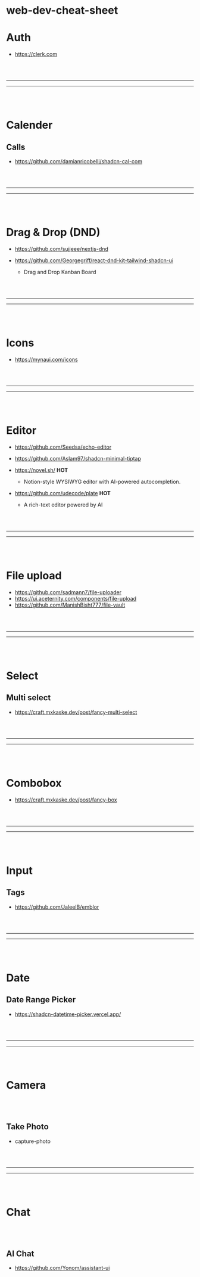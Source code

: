# web-dev-cheat-sheet


# Auth
- https://clerk.com





<br><br>
___
___
<br><br>

# Calender

## Calls
- https://github.com/damianricobelli/shadcn-cal-com









<br><br>
___
___
<br><br>

# Drag & Drop (DND)
- https://github.com/sujjeee/nextjs-dnd

- https://github.com/Georgegriff/react-dnd-kit-tailwind-shadcn-ui
  - Drag and Drop Kanban Board







<br><br>
___
___
<br><br>

# Icons
- https://mynaui.com/icons










<br><br>
___
___
<br><br>

# Editor
- https://github.com/Seedsa/echo-editor
- https://github.com/Aslam97/shadcn-minimal-tiptap
  
- https://novel.sh/ **HOT**
  - Notion-style WYSIWYG editor with AI-powered autocompletion.  


- https://github.com/udecode/plate **HOT**
  - A rich-text editor powered by AI 






<br><br>
___
___
<br><br>



# File upload
- https://github.com/sadmann7/file-uploader
- https://ui.aceternity.com/components/file-upload
- https://github.com/ManishBisht777/file-vault





















<br><br>
___
___
<br><br>




# Select

## Multi select
- https://craft.mxkaske.dev/post/fancy-multi-select
















<br><br>
___
___
<br><br>


# Combobox
- https://craft.mxkaske.dev/post/fancy-box














<br><br>
___
___
<br><br>

# Input

## Tags
- https://github.com/JaleelB/emblor











<br><br>
___
___
<br><br>

# Date

## Date Range Picker
- https://shadcn-datetime-picker.vercel.app/











<br><br>
___
___
<br><br>

# Camera

<br><br>

## Take Photo
- capture-photo








<br><br>
___
___
<br><br>

# Chat

<br><br>

## AI Chat
- https://github.com/Yonom/assistant-ui

